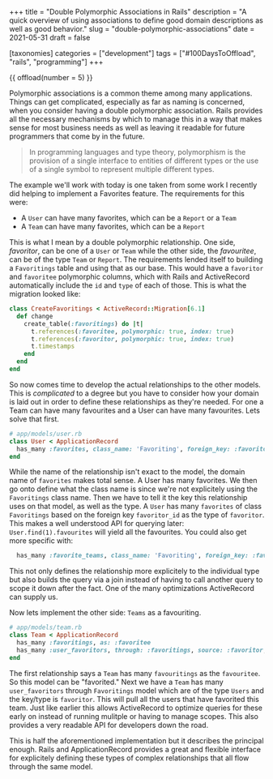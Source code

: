+++
title = "Double Polymorphic Associations in Rails"
description = "A quick overview of using associations to define good domain descriptions as well as good behavior."
slug = "double-polymorphic-associations"
date = 2021-05-31
draft = false

[taxonomies]
categories = ["development"]
tags = ["#100DaysToOffload", "rails", "programming"]
+++

{{ offload(number = 5) }}

Polymorphic associations is a common theme among many applications. Things can get complicated, especially as far as naming is concerned, when you consider having a double polymorphic association. Rails provides all the necessary mechanisms by which to manage this in a way that makes sense for most business needs as well as leaving it readable for future programmers that come by in the future. 

> In programming languages and type theory, polymorphism is the provision of a single interface to entities of different types or the use of a single symbol to represent multiple different types.

The example we'll work with today is one taken from some work I recently did helping to implement a Favorites feature. The requirements for this were:
- A `User` can have many favorites, which can be a `Report` or a `Team`
- A `Team` can have many favorites, which can be a `Report`

This is what I mean by a double polymorphic relationship. One side, _favoritor_, can be one of a `User` or `Team` while the other side, the _favouritee_, can be of the type `Team` or `Report`. The requirements lended itself to building a `Favoritings` table and using that as our base. This would have a `favoritor` and `favoritee` polymorphic columns, which with Rails and ActiveRecord automatically include the `id` and `type` of each of those. This is what the migration looked like:

```ruby
class CreateFavoritings < ActiveRecord::Migration[6.1]
  def change
    create_table(:favoritings) do |t|
      t.references(:favoritee, polymorphic: true, index: true)
      t.references(:favoritor, polymorphic: true, index: true)
      t.timestamps
    end
  end
end
```
So now comes time to develop the actual relationships to the other models. This is _complicated_ to a degree but you have to consider how your domain is laid out in order to define these relationships as they're needed. For one a Team can have many favourites and a User can have many favourites. Lets solve that first.

```ruby
# app/models/user.rb
class User < ApplicationRecord
  has_many :favorites, class_name: 'Favoriting', foreign_key: :favoritor_id, as: :favoritor
end
```
While the name of the relationship isn't exact to the model, the domain name of `favorites` makes total sense. A User has many favorites. We then go onto define what the class name is since we're not explicitely using the `Favoritings` class name. Then we have to tell it the key this relationship uses on that model, as well as the type. A `User` has many `favorites` of class `Favoritings` based on the foreign key `favoritor_id` as the type of `favoritor`. This makes a well understood API for querying later: `User.find(1).favourites` will yield all the favourites. You could also get more specific with:
```ruby
  has_many :favorite_teams, class_name: 'Favoriting', foreign_key: :favoritor_id, as: :favoritor, source_type: 'Team'
```
This not only defines the relationship more explicitely to the individual type but also builds the query via a join instead of having to call another query to scope it down after the fact. One of the many optimizations ActiveRecord can supply us.

Now lets implement the other side: `Teams` as a favouriting.
```ruby
# app/models/team.rb
class Team < ApplicationRecord
  has_many :favoritings, as: :favoritee
  has_many :user_favoritors, through: :favoritings, source: :favoritor, source_type: 'User'
end
```
The first relationship says a `Team` has many `favouritings` as the `favouritee`. So this model can be "favorited." Next we have a `Team` has many `user_favoritors` through `Favoritings` model which are of the type `Users` and the key/type is `favoritor`. This will pull all the users that have favorited this team. Just like earlier this allows ActiveRecord to optimize queries for these early on instead of running mulitple or having to manage scopes. This also provides a very readable API for developers down the road.

This is half the aforementioned implementation but it describes the principal enough. Rails and ApplicationRecord provides a great and flexible interface for explicitely defining these types of complex relationships that all flow through the same model.
